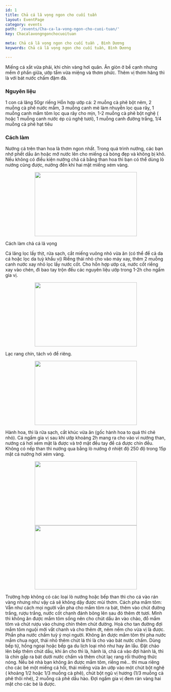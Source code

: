 ```yaml
---
id: 1
title: Chả cá lã vọng ngon cho cuối tuần
layout: EventPage
category: events
path: '/events/Cha-ca-la-vong-ngon-cho-cuoi-tuan/'
key: Chacalavongngonchocuoituan

meta: Chả cá lã vọng ngon cho cuối tuần , Bình Dương
keywords: Chả cá lã vọng ngon cho cuối tuần, Bình Dương

---
```

Miếng cá xắt vừa phải, khi chín vàng hơi quăn. Ăn giòn ở bề cạnh nhưng mềm ở phần giữa, ướp tẩm vừa miệng và thơm phức. Thêm vị thơm hăng thì là với bát nước chấm đậm đà.

<h3>Nguyên liệu</h3>
1 con cá lăng
50gr riềng
Hỗn hợp ướp cá: 2 muỗng cà phê bột nêm, 2 muỗng cà phê nước mắm, 3 muỗng canh mẻ làm nhuyễn lọc qua rây, 1 muỗng canh mắm tôm lọc qua rây cho mịn, 1-2 muỗng cà phê bột nghệ ( hoặc 1 muỗng canh nước ép củ nghệ tươi), 1 muỗng canh đường trắng, 1/4 muỗng cà phê hạt tiêu
 <h3>Cách làm</h3>

Nướng cá trên than hoa là thơm ngon nhất. Trong quá trình nướng, các bạn nhớ phết dầu ăn hoặc mỡ nước lên cho miếng cá bóng đẹp và không bị khô. Nếu không có điều kiện nướng chả cá bằng than hoa thì bạn có thể dùng lò nướng cũng được, nướng đến khi hai mặt miếng xém vàng.

<div align="center"><img src="https://www.bepgiadinh.com/wp-content/uploads/2018/03/30/cha-ca-la-vong-480x496.jpg"width="320px" height="200px"></div>

Cách làm chả cá lã vọng

Cá lăng lọc lấy thịt, rửa sạch, cắt miếng vuông nhỏ vừa ăn (có thể để cả da cá hoặc lọc da tuỳ khẩu vị)
Riềng thái nhỏ cho vào máy xay, thêm 2 muỗng canh nước xay nhỏ lọc lấy nước cốt.
Cho hỗn hợp ướp cá, nước cốt riềng xay vào chén, đi bao tay trộn đều các nguyên liệu ướp trong 1-2h cho ngấm gia vị.

<div align="center"><img src="https://www.bepgiadinh.com/wp-content/uploads/2018/03/30/cha-ca-la-vong-3-480x480.jpg"width="320px" height="200px"></div>

Lạc rang chín, tách vỏ để riêng.

<div align="center"><img src="https://www.bepgiadinh.com/wp-content/uploads/2018/03/30/cha-ca-la-vong-4-480x480.jpg"width="320px" height="200px"></div>

Hành hoa, thì là rửa sạch, cắt khúc vừa ăn (gốc hành hoa to quá thì chẻ nhỏ).
Cá ngấm gia vị sau khi ướp khoảng 2h mang ra cho vào vỉ nướng than, nướng cá hơi xém mặt là được và trở mặt đều tay để cá được chín đều. Không có nếp than thì nướng qua bằng lò nướng ở nhiệt độ 250 độ trong 15p mặt cá nướng hơi xém vàng.

<div align="center"><img src="https://www.bepgiadinh.com/wp-content/uploads/2018/03/30/cha-ca-la-vong-8-480x422.jpg"width="320px" height="200px"></div>
<div align="center"><img src="https://www.bepgiadinh.com/wp-content/uploads/2018/03/30/cha-ca-la-vong-6-480x480.jpg"width="320px" height="200px"></div>


Trường hợp không có các loại lò nướng hoặc bếp than thì cho cá vào rán vàng nhưng như vậy cá sẽ không dậy được mùi thơm.
Cách pha mắm tôm: Vẫn như cách mọi người vẫn pha cho mắm tôm ra bát, thêm vào chút đường trắng, rượu trắng, nước cốt chanh đánh bông lên sau đó thêm ớt tươi. Mình thì không ăn được mắm tôm sống nên cho chút dầu ăn vào chảo, đổ mắm tôm và chút rượu vào chưng chín thêm chút đường. Hoà cho tan đường đợi mắm tôm nguội mới vắt chanh và cho thêm ớt, nêm nếm cho vừa vị là được. Phần pha nước chấm tuỳ ý mọi người. Không ăn được mắm tôm thì pha nước mắm chua ngọt, thái nhỏ thêm chút lá thì là cho vào bát nước chấm.
Dùng bếp từ, hồng ngoại hoặc bếp ga du lịch loại nhỏ như hay ăn lẩu. Đặt chảo lên bếp thêm chút dầu, khi ăn cho thì là, hành lá, chả cá vào đợi hành lá, thì là chín gắp ra bát dưới nước chấm và thêm chút lạc rang rồi thưởng thức nóng.
Nếu bé nhà bạn không ăn được mắm tôm, riềng mẻ… thì mua riêng cho các bé một miếng cá hồi, thái miếng vừa ăn ướp vào một chút bột nghệ ( khoảng 1/2 hoặc 1/3 muỗng cà phê), chút bột ngũ vị hương (1/3 muỗng cà phê thôi nhé), 2 muỗng cà phê dầu hào. Đợi ngấm gia vị đem rán vàng hai mặt cho các bé là được.
